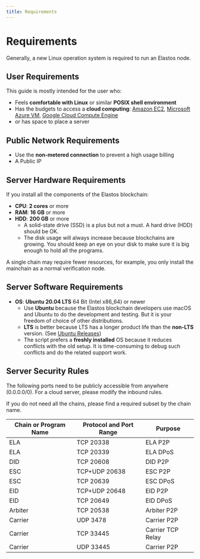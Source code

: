 ```yaml
---
title: Requirements
---
```


# Requirements

Generally, a new Linux operation system is required to run an Elastos node.

## User Requirements

This guide is mostly intended for the user who:

- Feels **comfortable with Linux** or similar **POSIX shell environment**
- Has the budgets to access a **cloud computing**: [Amazon EC2](https://aws.amazon.com/ec2/), [Microsoft Azure VM](https://azure.microsoft.com/en-us/services/virtual-machines/), [Google Cloud Compute Engine](https://cloud.google.com/compute/)
- or has space to place a server

## Public Network Requirements

- Use the **non-metered connection** to prevent a high usage billing
- A Public IP

## Server Hardware Requirements

If you install all the components of the Elastos blockchain:

- **CPU**: **2 cores** or more
- **RAM**: **16 GB** or more
- **HDD**: **200 GB** or more
  - A solid-state drive (SSD) is a plus but not a must. A hard drive (HDD) should be OK.
  - The disk usage will always increase because blockchains are growing. You should keep an eye on your disk to make sure it is big enough to hold all the programs.

A single chain may require fewer resources, for example, you only install the mainchain as a normal verification node.

## Server Software Requirements

- **OS**: **Ubuntu 20.04 LTS** 64 Bit (Intel x86_64) or newer
  - Use **Ubuntu** because the Elastos blockchain developers use macOS and Ubuntu to do the development and testing. But it is your freedom of choice of other distributions.
  - **LTS** is better because LTS has a longer product life than the **non-LTS** version. (See [Ubuntu Releases](https://wiki.ubuntu.com/Releases))
  - The script prefers a **freshly installed** OS because it reduces conflicts with the old setup. It is time-consuming to debug such conflicts and do the related support work.

## Server Security Rules

The following ports need to be publicly accessible from anywhere (0.0.0.0/0). For a cloud server, please modify the inbound rules.

If you do not need all the chains, please find a required subset by the chain name.

| Chain or Program Name | Protocol and Port Range | Purpose           |
| --------------------- | ----------------------- | ----------------- |
| ELA                   | TCP 20338               | ELA P2P           |
| ELA                   | TCP 20339               | ELA DPoS          |
| DID                   | TCP 20608               | DID P2P           |
| ESC                   | TCP+UDP 20638           | ESC P2P           |
| ESC                   | TCP 20639               | ESC DPoS          |
| EID                   | TCP+UDP 20648           | EID P2P           |
| EID                   | TCP 20649               | EID DPoS          |
| Arbiter               | TCP 20538               | Arbiter P2P       |
| Carrier               | UDP 3478                | Carrier P2P       |
| Carrier               | TCP 33445               | Carrier TCP Relay |
| Carrier               | UDP 33445               | Carrier P2P       |

